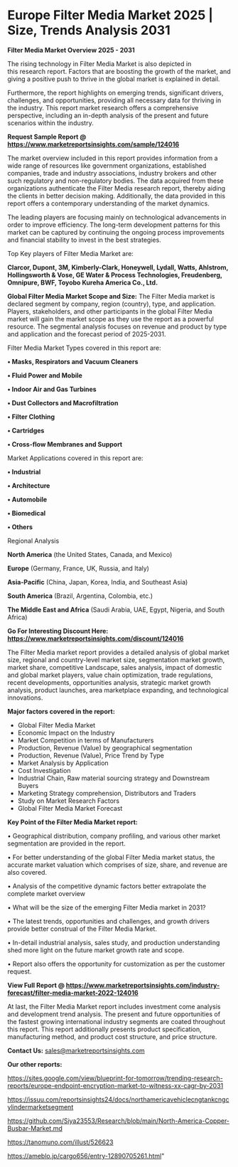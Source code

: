 # Europe Filter Media Market 2025 | Size, Trends Analysis 2031

<Strong> Filter Media Market Overview 2025 - 2031</strong>

The rising technology in Filter Media Market is also depicted in this research report. Factors that are boosting the growth of the market, and giving a positive push to thrive in the global market is explained in detail.

Furthermore, the report highlights on emerging trends, significant drivers, challenges, and opportunities, providing all necessary data for thriving in the industry. This report market research offers a comprehensive perspective, including an in-depth analysis of the present and future scenarios within the industry.

<strong>Request Sample Report @ <a href=https://www.marketreportsinsights.com/sample/124016>https://www.marketreportsinsights.com/sample/124016</a></strong>

The market overview included in this report provides information from a wide range of resources like government organizations, established companies, trade and industry associations, industry brokers and other such regulatory and non-regulatory bodies. The data acquired from these organizations authenticate the Filter Media research report, thereby aiding the clients in better decision making. Additionally, the data provided in this report offers a contemporary understanding of the market dynamics.

The leading players are focusing mainly on technological advancements in order to improve efficiency. The long-term development patterns for this market can be captured by continuing the ongoing process improvements and financial stability to invest in the best strategies.

Top Key players of Filter Media Market are:

<strong>Clarcor, Dupont, 3M, Kimberly-Clark, Honeywell, Lydall, Watts, Ahlstrom, Hollingsworth & Vose, GE Water & Process Technologies, Freudenberg, Omnipure, BWF, Toyobo Kureha America Co., Ltd.</strong>

<strong><b>Global Filter Media Market Scope and Size:</b></strong>
The Filter Media market is declared segment by company, region (country), type, and application. Players, stakeholders, and other participants in the global Filter Media market will gain the market scope as they use the report as a powerful resource. The segmental analysis focuses on revenue and product by type and application and the forecast period of 2025-2031.

Filter Media Market Types covered in this report are:

<strong>• Masks, Respirators and Vacuum Cleaners

• Fluid Power and Mobile

• Indoor Air and Gas Turbines

• Dust Collectors and Macrofiltration

• Filter Clothing

• Cartridges

• Cross-flow Membranes and Support</strong>

Market Applications covered in this report are:

<strong>• Industrial

• Architecture

• Automobile

• Biomedical

• Others</strong> 

Regional Analysis

<strong>North America</strong> (the United States, Canada, and Mexico)

<strong>Europe</strong> (Germany, France, UK, Russia, and Italy)

<strong>Asia-Pacific</strong> (China, Japan, Korea, India, and Southeast Asia)

<strong>South America</strong> (Brazil, Argentina, Colombia, etc.)

<strong>The Middle East and Africa</strong> (Saudi Arabia, UAE, Egypt, Nigeria, and South Africa)

<strong>Go For Interesting Discount Here: <a href=https://www.marketreportsinsights.com/discount/124016>https://www.marketreportsinsights.com/discount/124016</a></strong>

The Filter Media market report provides a detailed analysis of global market size, regional and country-level market size, segmentation market growth, market share, competitive Landscape, sales analysis, impact of domestic and global market players, value chain optimization, trade regulations, recent developments, opportunities analysis, strategic market growth analysis, product launches, area marketplace expanding, and technological innovations.

<strong><b>Major factors covered in the report:</b></strong>
<ul>
  <li>Global Filter Media Market </li>
  <li>Economic Impact on the Industry</li>
  <li>Market Competition in terms of Manufacturers</li>
  <li>Production, Revenue (Value) by geographical segmentation</li>
  <li>Production, Revenue (Value), Price Trend by Type</li>
  <li>Market Analysis by Application</li>
  <li>Cost Investigation</li>
  <li>Industrial Chain, Raw material sourcing strategy and Downstream Buyers</li>
  <li>Marketing Strategy comprehension, Distributors and Traders</li>
  <li>Study on Market Research Factors</li>
  <li>Global Filter Media Market Forecast</li>
</ul>

<strong><b>Key Point of the Filter Media Market report:</b></strong>

• Geographical distribution, company profiling, and various other market segmentation are provided in the report.

• For better understanding of the global Filter Media market status, the accurate market valuation which comprises of size, share, and revenue are also covered.

• Analysis of the competitive dynamic factors better extrapolate the complete market overview

• What will be the size of the emerging Filter Media market in 2031?

• The latest trends, opportunities and challenges, and growth drivers provide better construal of the Filter Media Market.

• In-detail industrial analysis, sales study, and production understanding shed more light on the future market growth rate and scope.

• Report also offers the opportunity for customization as per the customer request.

<strong><b>View Full Report @ <a href=https://www.marketreportsinsights.com/industry-forecast/filter-media-market-2022-124016>https://www.marketreportsinsights.com/industry-forecast/filter-media-market-2022-124016</a></b></strong>


At last, the Filter Media Market report includes investment come analysis and development trend analysis. The present and future opportunities of the fastest growing international industry segments are coated throughout this report. This report additionally presents product specification, manufacturing method, and product cost structure, and price structure.

<strong>Contact Us:</strong>
sales@marketreportsinsights.com

<strong>Our other reports:</strong>

<a href=https://sites.google.com/view/blueprint-for-tomorrow/trending-research-reports/europe-endpoint-encryption-market-to-witness-xx-cagr-by-2031>https://sites.google.com/view/blueprint-for-tomorrow/trending-research-reports/europe-endpoint-encryption-market-to-witness-xx-cagr-by-2031</a>

<a href=https://issuu.com/reportsinsights24/docs/northamericavehiclecngtankcngcylindermarketsegment>https://issuu.com/reportsinsights24/docs/northamericavehiclecngtankcngcylindermarketsegment</a>

<a href=https://github.com/Siya23553/Research/blob/main/North-America-Copper-Busbar-Market.md>https://github.com/Siya23553/Research/blob/main/North-America-Copper-Busbar-Market.md</a>

<a href=https://tanomuno.com/illust/526623>https://tanomuno.com/illust/526623</a>

<a href=https://ameblo.jp/cargo656/entry-12890705261.html>https://ameblo.jp/cargo656/entry-12890705261.html</a>"

